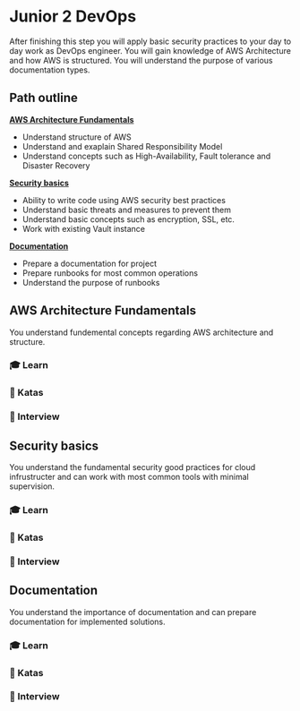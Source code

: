 # Junior 2 DevOps

After finishing this step you will apply basic security practices to your day to day work as DevOps engineer. You will gain knowledge of AWS Architecture and how AWS is structured. You will understand the purpose of various documentation types.

## Path outline

**[AWS Architecture Fundamentals](#aws-architecture-fundamentals)**
- Understand structure of AWS
- Understand and exaplain Shared Responsibility Model
- Understand concepts such as High-Availability, Fault tolerance and Disaster Recovery

**[Security basics](#security-basics)**
- Ability to write code using AWS security best practices
- Understand basic threats and measures to prevent them
- Understand basic concepts such as encryption, SSL, etc.
- Work with existing Vault instance

**[Documentation](#documentation)**
- Prepare a documentation for project
- Prepare runbooks for most common operations
- Understand the purpose of runbooks

## AWS Architecture Fundamentals

You understand fundemental concepts regarding AWS architecture and structure.

### 🎓 Learn
### 📝 Katas
### 🎤 Interview

## Security basics

You understand the fundamental security good practices for cloud infrustructer and can work with most common tools with minimal supervision.

### 🎓 Learn
### 📝 Katas
### 🎤 Interview

## Documentation

You understand the importance of documentation and can prepare documentation for implemented solutions.

### 🎓 Learn
### 📝 Katas
### 🎤 Interview
